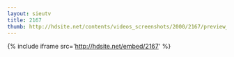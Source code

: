 ```yaml
---
layout: sieutv
title: 2167
thumb: http://hdsite.net/contents/videos_screenshots/2000/2167/preview_360p.mp4.jpg
---
```

{% include iframe src='http://hdsite.net/embed/2167' %}
 
